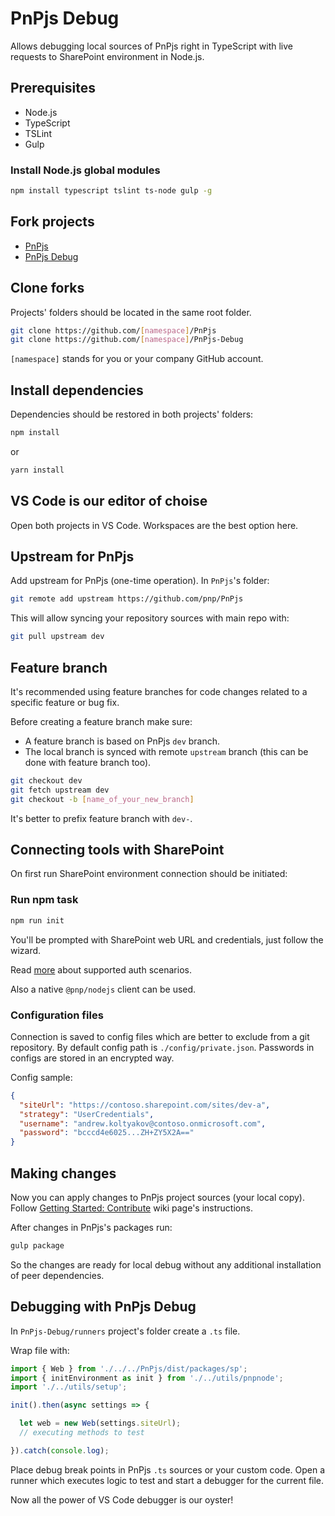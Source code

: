# PnPjs Debug

Allows debugging local sources of PnPjs right in TypeScript with live requests to SharePoint environment in Node.js.

## Prerequisites

- Node.js
- TypeScript
- TSLint
- Gulp

### Install Node.js global modules

```bash
npm install typescript tslint ts-node gulp -g
```

## Fork projects

- [PnPjs](https://github.com/pnp/pnpjs)
- [PnPjs Debug](https://github.com/koltyakov/PnPjs-Debug)

## Clone forks

Projects' folders should be located in the same root folder.

```bash
git clone https://github.com/[namespace]/PnPjs
git clone https://github.com/[namespace]/PnPjs-Debug
```

`[namespace]` stands for you or your company GitHub account.

## Install dependencies

Dependencies should be restored in both projects' folders:

```bash
npm install
```

or

```bash
yarn install
```

## VS Code is our editor of choise

Open both projects in VS Code. Workspaces are the best option here.

## Upstream for PnPjs

Add upstream for PnPjs (one-time operation).
In `PnPjs`'s folder:

```bash
git remote add upstream https://github.com/pnp/PnPjs
```

This will allow syncing your repository sources with main repo with:

```bash
git pull upstream dev
```

## Feature branch

It's recommended using feature branches for code changes related to a specific feature or bug fix.

Before creating a feature branch make sure:

- A feature branch is based on PnPjs `dev` branch.
- The local branch is synced with remote `upstream` branch (this can be done with feature branch too).

```bash
git checkout dev
git fetch upstream dev
git checkout -b [name_of_your_new_branch]
```

It's better to prefix feature branch with `dev-`.

## Connecting tools with SharePoint

On first run SharePoint environment connection should be initiated:

### Run npm task

```bash
npm run init
```

You'll be prompted with SharePoint web URL and credentials, just follow the wizard.

Read [more](https://github.com/s-KaiNet/node-sp-auth) about supported auth scenarios.

Also a native `@pnp/nodejs` client can be used.

### Configuration files

Connection is saved to config files which are better to exclude from a git repository.
By default config path is `./config/private.json`. Passwords in configs are stored in an encrypted way.

Config sample:

```json
{
  "siteUrl": "https://contoso.sharepoint.com/sites/dev-a",
  "strategy": "UserCredentials",
  "username": "andrew.koltyakov@contoso.onmicrosoft.com",
  "password": "bcccd4e6025...ZH+ZY5X2A=="
}
```

## Making changes

Now you can apply changes to PnPjs project sources (your local copy).
Follow [Getting Started: Contribute](https://github.com/SharePoint/PnP-JS-Core/wiki/Getting-Started:-Contribute) wiki page's instructions.

After changes in PnPjs's packages run:

```bash
gulp package
```

So the changes are ready for local debug without any additional installation of peer dependencies.

## Debugging with PnPjs Debug

In `PnPjs-Debug/runners` project's folder create a `.ts` file.

Wrap file with:

```TypeScript
import { Web } from './../../PnPjs/dist/packages/sp';
import { initEnvironment as init } from './../utils/pnpnode';
import './../utils/setup';

init().then(async settings => {

  let web = new Web(settings.siteUrl);
  // executing methods to test

}).catch(console.log);
```

Place debug break points in PnPjs `.ts` sources or your custom code.
Open a runner which executes logic to test and start a debugger for the current file.

Now all the power of VS Code debugger is our oyster!